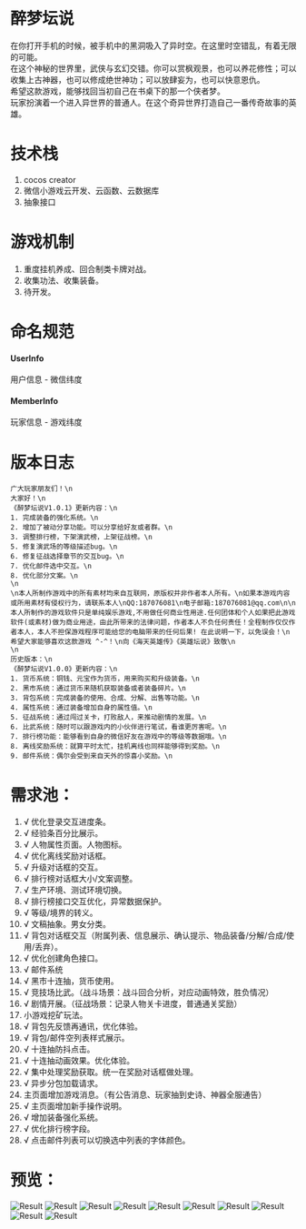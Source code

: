 # 醉梦坛说
在你打开手机的时候，被手机中的黑洞吸入了异时空。在这里时空错乱，有着无限的可能。  
在这个神秘的世界里，武侠与玄幻交错。你可以赏枫观景，也可以养花修性；可以收集上古神器，也可以修成绝世神功；可以放肆妄为，也可以快意恩仇。  
希望这款游戏，能够找回当初自己在书桌下的那一个侠者梦。  
玩家扮演着一个进入异世界的普通人。在这个奇异世界打造自己一番传奇故事的英雄。

# 技术栈
1. cocos creator
2. 微信小游戏云开发、云函数、云数据库
3. 抽象接口

# 游戏机制
1. 重度挂机养成、回合制类卡牌对战。
2. 收集功法、收集装备。
3. 待开发。

# 命名规范
#### UserInfo
用户信息 - 微信纬度
#### MemberInfo
玩家信息 - 游戏纬度

# 版本日志
```
广大玩家朋友们！\n
大家好！\n
《醉梦坛说V1.0.1》更新内容：\n
1. 完成装备的强化系统。\n
2. 增加了被动分享功能。可以分享给好友或者群。\n
3. 调整排行榜，下架演武榜，上架征战榜。\n
5. 修复演武场的等级描述bug。\n
6. 修复征战选择章节的交互bug。\n
7. 优化邮件选中交互。\n
8. 优化部分文案。\n
\n
\n本人所制作游戏中的所有素材均来自互联网，原版权并非作者本人所有。\n如果本游戏内容或所用素材有侵权行为，请联系本人\nQQ:187076081\n电子邮箱:187076081@qq.com\n\n本人所制作的游戏软件只是单纯娱乐游戏,不用做任何商业性用途.任何团体和个人如果把此游戏软件(或素材)做为商业用途，由此所带来的法律问题，作者本人不负任何责任！全程制作仅仅作者本人，本人不担保游戏程序可能给您的电脑带来的任何后果! 在此说明一下，以免误会！\n希望大家能够喜欢这款游戏 ^-^！\n向《海天英雄传》《英雄坛说》致敬\n
\n
历史版本：\n
《醉梦坛说V1.0.0》更新内容：\n
1. 货币系统：铜钱、元宝作为货币，用来购买和升级装备。\n
2. 黑市系统：通过货币来随机获取装备或者装备碎片。\n
3. 背包系统：完成装备的使用、合成、分解、出售等功能。\n
4. 属性系统：通过装备增加自身的属性值。\n
5. 征战系统：通过闯过关卡，打败敌人，来推动剧情的发展。\n
6. 比武系统：随时可以跟游戏内的小伙伴进行笔试，看谁更厉害呢。\n
7. 排行榜功能：能够看到自身的微信好友在游戏中的等级等数据哦。\n
8. 离线奖励系统：就算平时太忙，挂机离线也同样能够得到奖励。\n
9. 邮件系统：偶尔会受到来自天外的惊喜小奖励。\n
```

# 需求池：
1. √ 优化登录交互进度条。
2. √ 经验条百分比展示。
3. √ 人物属性页面。人物图标。 
4. √ 优化离线奖励对话框。 
5. √ 升级对话框的交互。 
5. √ 排行榜对话框大小/文案调整。 
6. √ 生产环境、测试环境切换。
7. √ 排行榜接口交互优化，异常数据保护。 
8. √ 等级/境界的转义。
9. √ 文稿抽象。男女分类。
10. √ 背包对话框交互（附属列表、信息展示、确认提示、物品装备/分解/合成/使用/丢弃）。
11. √ 优化创建角色接口。
12. √ 邮件系统
13. √ 黑市十连抽，货币使用。
14. √ 竞技场比武。（战斗场景：战斗回合分析，对应动画特效，胜负情况）
15. √ 剧情开展。（征战场景：记录人物关卡进度，普通通关奖励）
16. 小游戏挖矿玩法。
17. √ 背包先反馈再通讯，优化体验。
18. √ 背包/邮件空列表样式展示。
19. √ 十连抽防抖点击。
20. √ 十连抽动画效果。优化体验。
21. √ 集中处理奖励获取。统一在奖励对话框做处理。
22. √ 异步分包加载请求。
23. 主页面增加游戏消息。（有公告消息、玩家抽到史诗、神器全服通告）
24. √ 主页面增加新手操作说明。
25. √ 增加装备强化系统。
26. √ 优化排行榜字段。
27. √ 点击邮件列表可以切换选中列表的字体颜色。

# 预览：  
![Result](https://raw.githubusercontent.com/gengjian1203/FreedomLegend/master/readme/result.jpg "Result")
![Result](https://raw.githubusercontent.com/gengjian1203/FreedomLegend/master/readme/result1.png "Result1")
![Result](https://raw.githubusercontent.com/gengjian1203/FreedomLegend/master/readme/result2.png "Result2")
![Result](https://raw.githubusercontent.com/gengjian1203/FreedomLegend/master/readme/result3.png "Result3")
![Result](https://raw.githubusercontent.com/gengjian1203/FreedomLegend/master/readme/result4.png "Result4")
![Result](https://raw.githubusercontent.com/gengjian1203/FreedomLegend/master/readme/result5.png "Result5")
![Result](https://raw.githubusercontent.com/gengjian1203/FreedomLegend/master/readme/result6.png "Result6")
![Result](https://raw.githubusercontent.com/gengjian1203/FreedomLegend/master/readme/result7.png "Result7")
![Result](https://raw.githubusercontent.com/gengjian1203/FreedomLegend/master/readme/result8.png "Result8")
![Result](https://raw.githubusercontent.com/gengjian1203/FreedomLegend/master/readme/result9.png "Result9")